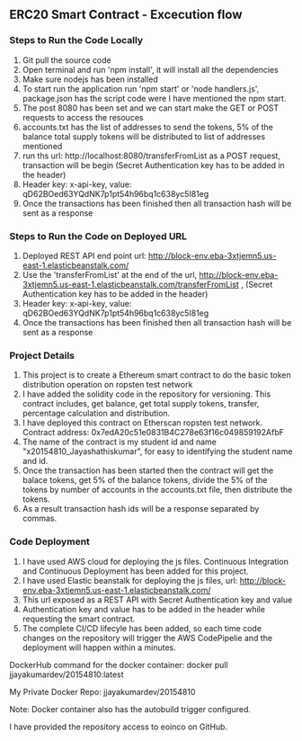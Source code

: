 ## ERC20 Smart Contract - Excecution flow

### Steps to Run the Code Locally

1. Git pull the source code
2. Open terminal and run 'npm install', it will install all the dependencies
3. Make sure nodejs has been installed
4. To start run the application run 'npm start' or 'node handlers.js', package.json has the script code were I have mentioned the npm start.
5. The post 8080 has been set and we can start make the GET or POST requests to access the resouces
6. accounts.txt has the list of addresses to send the tokens, 5% of the balance total supply tokens will be distributed to list of addresses mentioned
7. run ths url: http://localhost:8080/transferFromList as a POST request, transaction will be begin (Secret Authentication key has to be added in the header)
8. Header key: x-api-key, value: qD62BOed63YQdNK7p1pt54h96bq1c638yc5I81eg
8. Once the transactions has been finished then all transaction hash will be sent as a response

### Steps to Run the Code on Deployed URL

1. Deployed REST API end point url: http://block-env.eba-3xtjemn5.us-east-1.elasticbeanstalk.com/
2. Use the 'transferFromList' at the end of the url, http://block-env.eba-3xtjemn5.us-east-1.elasticbeanstalk.com/transferFromList , (Secret Authentication key has to be added in the header)
3. Header key: x-api-key, value: qD62BOed63YQdNK7p1pt54h96bq1c638yc5I81eg
4. Once the transactions has been finished then all transaction hash will be sent as a response

### Project Details

1. This project is to create a Ethereum smart contract to do the basic token distribution operation on ropsten test network
2. I have added the solidity code in the repository for versioning. This contract includes, get balance, get total supply tokens, transfer, percentage calculation and distribution.
3. I have deployed this contract on Etherscan ropsten test network. Contract address: 0x7edA20c51e0831B4C278e63f16c049859192AfbF
4. The name of the contract is my student id and name "x20154810_Jayashathiskumar", for easy to identifying the student name and id.
5. Once the transaction has been started then the contract will get the balace tokens, get 5% of the balance tokens, divide the 5% of the tokens by number of accounts in the accounts.txt file, then distribute the tokens.
6. As a result transaction hash ids will be a response separated by commas.

### Code Deployment

1. I have used AWS cloud for deploying the js files. Continuous Integration and Continuous Deployment has been added for this project.
2. I have used Elastic beanstalk for deploying the js files, url: http://block-env.eba-3xtjemn5.us-east-1.elasticbeanstalk.com/
3. This url exposed as a REST API with Secret Authentication key and value
4. Authentication key and value has to be added in the header while requesting the smart contract.
5. The complete CI/CD lifecyle has been added, so each time code changes on the repository will trigger the AWS CodePipelie and the deployment will happen within a minutes.

DockerHub command for the docker container: docker pull jjayakumardev/20154810:latest

My Private Docker Repo: jjayakumardev/20154810

Note: Docker container also has the autobuild trigger configured.

I have provided the repository access to eoinco on GitHub.